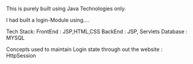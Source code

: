 This is purely built using Java Technologies only.

I had built a login-Module using....

Tech Stack:
FrontEnd : JSP,HTML,CSS
BackEnd : JSP, Servlets
Database : MYSQL

Concepts used to maintain Login state through out the website : HttpSession
